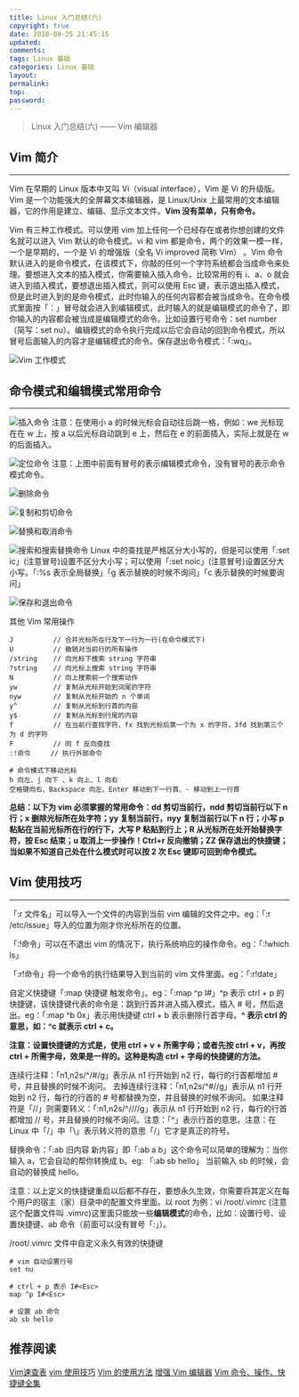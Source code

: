 ```yaml
---
title: Linux 入门总结(六)
copyright: true
date: 2018-09-25 21:45:15
updated:
comments:
tags: Linux 基础
categories: Linux 基础
layout:
permalink:
top:
password:
---
```


<blockquote class="blockquote-center"> Linux 入门总结(六) —— Vim 编辑器 </blockquote>

<!-- more -->

## Vim 简介
---
Vim 在早期的 Linux 版本中又叫 Vi（visual interface），Vim 是 Vi 的升级版。Vim 是一个功能强大的全屏幕文本编辑器，是 Linux/Unix 上最常用的文本编辑器，它的作用是建立、编辑、显示文本文件。**Vim 没有菜单，只有命令。**

Vim 有三种工作模式。可以使用 vim 加上任何一个已经存在或者你想创建的文件名就可以进入 Vim 默认的命令模式。vi 和 vim 都是命令，两个的效果一模一样，一个是早期的，一个是 Vi 的增强版（全名 Vi improved 简称 Vim） 。Vim 命令默认进入的是命令模式，在该模式下，你敲的任何一个字符系统都会当成命令来处理。要想进入文本的插入模式，你需要输入插入命令，比较常用的有 i、a、o 就会进入到插入模式，要想退出插入模式，则可以使用 Esc 键，表示退出插入模式，但是此时进入到的是命令模式，此时你输入的任何内容都会被当成命令。在命令模式里面按「：」冒号就会进入到编辑模式，此时输入的就是编辑模式的命令了，即你输入的内容都会被当成是编辑模式的命令。比如设置行号命令：set number（简写：set nu）。编辑模式的命令执行完成以后它会自动的回到命令模式，所以冒号后面输入的内容才是编辑模式的命令。保存退出命令模式：「:wq」。

![Vim 工作模式](/upload_image/Vim_Model.png "Vim 工作模式")

## 命令模式和编辑模式常用命令
---
![插入命令](/upload_image/Insert_Command.png "插入命令")
注意：在使用小 a 的时候光标会自动往后跳一格，例如：we 光标现在在 w 上，按 a 以后光标自动跳到 e 上，然后在 e 的前面插入，实际上就是在 w 的后面插入。

![定位命令](/upload_image/Position_Command.png "定位命令")
注意：上图中前面有冒号的表示编辑模式命令，没有冒号的表示命令模式命令。

![删除命令](/upload_image/Delete_Command.png "删除命令")

![复制和剪切命令](/upload_image/Copy_Move_Command.png "复制和剪切命令")

![替换和取消命令](/upload_image/Replace_Cancel_Command.png "替换和取消命令")

![搜索和搜索替换命令](/upload_image/Explore_Replace_Command.png "搜索和搜索替换命令")
Linux 中的查找是严格区分大小写的，但是可以使用「:set ic」(注意冒号)设置不区分大小写；可以使用「:set noic」(注意冒号)设置区分大小写。「:%s 表示全局替换」「g 表示替换的时候不询问」「c 表示替换的时候要询问」

![保存和退出命令](/upload_image/Save_Exit_Command.png "保存和退出命令")

其他 Vim 常用操作
```
J          // 合并光标所在行及下一行为一行(在命令模式下)
U          // 撤销对当前行的所有操作
/string    // 向光标下搜索 string 字符串
?string    // 向光标上搜索 string 字符串
N          // 向上搜索前一个搜索动作
yw         // 复制从光标开始到词尾的字符
nyw        // 复制从光标开始的 n 个单词
y^         // 复制从光标到行首的内容
y$         // 复制从光标到行尾的内容
f          // 在当前行查找字符，fx 找到光标后第一个为 x 的字符，3fd 找到第三个为 d 的字符
F          // 同 f 反向查找
:!命令     // 执行外部命令

# 命令模式下移动光标
h 向左、j 向下 、k 向上、l 向右
空格键向右、Backspace 向左、Enter 移动到下一行首、- 移动到上一行首
```

**总结：以下为 vim 必须掌握的常用命令：dd 剪切当前行，ndd 剪切当前行以下 n 行；x 删除光标所在处字符；yy 复制当前行，nyy 复制当前行以下 n 行；小写 p 粘贴在当前光标所在行的行下，大写 P 粘贴到行上；R 从光标所在处开始替换字符，按 Esc 结束；u 取消上一步操作！Ctrl+r 反向撤销；ZZ 保存退出的快捷键；当如果不知道自己处在什么模式时可以按 2 次 Esc 键即可回到命令模式。**

## Vim 使用技巧
---
「:r 文件名」可以导入一个文件的内容到当前 vim 编辑的文件之中。eg：「:r /etc/issue」导入的位置为刚才你光标所在的位置。

「:!命令」可以在不退出 vim 的情况下，执行系统响应的操作命令。eg：「:!which ls」

「:r!命令」将一个命令的执行结果导入到当前的 vim 文件里面。eg：「:r!date」

自定义快捷键「:map 快捷键 触发命令」。eg：「:map ^p I#<ESC>」^p 表示 ctrl + p 的快捷键，该快捷键代表的命令是：跳到行首并进入插入模式，插入 # 号，然后退出。eg：「:map ^b 0x」表示用快捷键 ctrl + b 表示删除行首字母。**^ 表示 ctrl 的意思，如：^c 就表示 ctrl + c。**

**注意：设置快捷键的方式是，使用 ctrl + v + 所需字母；或者先按 ctrl + v，再按 ctrl + 所需字母，效果是一样的。这种是构造 ctrl + 字母的快捷键的方法。**

连续行注释：「n1,n2s/^/#/g」表示从 n1 行开始到 n2 行，每行的行首都增加 # 号，并且替换的时候不询问。  去掉连续行注释：「n1,n2s/^#//g」表示从 n1 行开始到 n2 行，每行的行首的 # 号都替换为空，并且替换的时候不询问。  如果注释符是「//」则需要转义：「:n1,n2s/^/\/\//g」表示从 n1 行开始到 n2 行，每行的行首都增加 // 号，并且替换的时候不询问。注意：「^」表示行首的意思。注意：在 Linux 中「\/」中「\」表示转义符的意思「/」它才是真正的符号。

替换命令：「:ab 旧内容 新内容」即「:ab a b」这个命令可以简单的理解为：当你输入 a，它会自动的帮你转换成 b。eg: 「:ab sb hello」 当前输入 sb 的时候，会自动的替换成 hello。

注意：以上定义的快捷键重启以后都不存在，要想永久生效，你需要将其定义在每个用户的宿主（家）目录中的配置文件里面。以 root 为例：vi /root/.vimrc (注意这个配置文件叫 .vimrc)这里面只能放一些**编辑模式**的命令，比如：设置行号、设置快捷键、ab 命令（前面可以没有冒号「:」）。

/root/.vimrc 文件中自定义永久有效的快捷键
```
# vim 自动设置行号
set nu

# ctrl + p 表示 I#<Esc>
map ^p I#<Esc>

# 设置 ab 命令
ab sb hello
```

## 推荐阅读
[Vim速查表](http://www.jianshu.com/p/6aa2e0e39f99)
[vim 使用技巧](http://www.pchou.info/linux/2016/11/10/vim-skill.html)
[Vim 的使用方法](https://zhinan.sogou.com/guide/detail/?id=316512949354&utm_source=wechat_search&utm_medium=organic)
[增强 Vim 编辑器](https://mp.weixin.qq.com/s/PxLzWlzqhhNrFMlm0hg2_A)
[Vim 命令、操作、快捷键全集](https://mp.weixin.qq.com/s/k9PBlG5D6ylzTXfrj2ZI6g)
